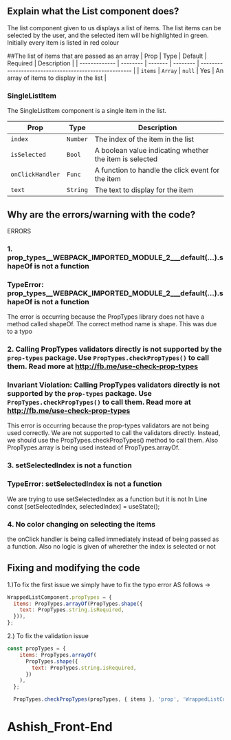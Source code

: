 ## Explain what the List component does?

The list component given to us displays a list of items. The list items can be selected by the user, and the selected item will be highlighted in green. Initially every item is listed in red colour

##The list of items that are passed as an array
| Prop          | Type     | Default | Required | Description                                           |
| ------------- | -------- | ------- | -------- | ----------------------------------------------------- |
| `items`       | `Array`  | `null`  | Yes      | An array of items to display in the list              |

### SingleListItem

The SingleListItem component is a single item in the list.

| Prop             | Type     | Description                                           |
| ---------------- | -------- | ----------------------------------------------------- |
| `index`          | `Number` | The index of the item in the list                      |
| `isSelected`     | `Bool`   | A boolean value indicating whether the item is selected |
| `onClickHandler` | `Func`   | A function to handle the click event for the item      |
| `text`           | `String` | The text to display for the item                       |

## Why are the errors/warning with the code?

ERRORS

### 1. prop_types__WEBPACK_IMPORTED_MODULE_2___default(...).shapeOf is not a function
###    TypeError: prop_types__WEBPACK_IMPORTED_MODULE_2___default(...).shapeOf is not a function

The error is occurring because the PropTypes library does not have a method called shapeOf. The correct method name is shape. This was due to a typo

### 2. Calling PropTypes validators directly is not supported by the `prop-types` package. Use `PropTypes.checkPropTypes()` to call them. Read more at http://fb.me/use-check-prop-types
###     Invariant Violation: Calling PropTypes validators directly is not supported by the `prop-types` package. Use `PropTypes.checkPropTypes()` to call them. Read more at http://fb.me/use-check-prop-types

This error is occurring because the prop-types validators are not being used correctly. We are not supported to call the validators directly. Instead, we should use the PropTypes.checkPropTypes() method to call them.
Also PropTypes.array is being used instead of PropTypes.arrayOf.

### 3. setSelectedIndex is not a function
###    TypeError: setSelectedIndex is not a function

 We are trying to use setSelectedIndex as a function but it is not
In Line const [setSelectedIndex, selectedIndex] = useState();


### 4. No color changing on selecting the items

the onClick handler is being called immediately instead of being passed as a function.
Also no logic is given of wherether the index is selected or not


## Fixing and modifying the code

1.)To fix the first issue we simply have to fix the typo error AS follows ->
```js
WrappedListComponent.propTypes = {
  items: PropTypes.arrayOf(PropTypes.shape({
    text: PropTypes.string.isRequired,
  })),
};
```
2.) To fix the validation issue

```js
const propTypes = {
    items: PropTypes.arrayOf(
      PropTypes.shape({
        text: PropTypes.string.isRequired,
      })
    ),
  };

  PropTypes.checkPropTypes(propTypes, { items }, 'prop', 'WrappedListComponent');
```

    
# Ashish_Front-End

